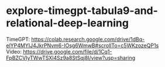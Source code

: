 # explore-timegpt-tabula9-and-relational-deep-learning
TimeGPT: https://colab.research.google.com/drive/1dBq-elYP4MYIJ4JkrPNvm6-IOsg6WmwB#scrollTo=c5WKzozeQP1s <br/>
Video: https://drive.google.com/file/d/1Cq1-FpBZCVIyTWwTSXl4Sz9a8StSqj8I/view?usp=sharing

